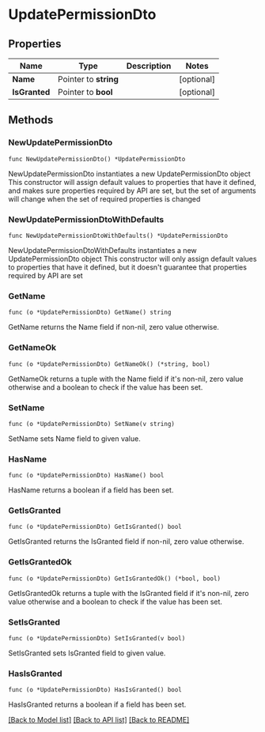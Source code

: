 # UpdatePermissionDto

## Properties

Name | Type | Description | Notes
------------ | ------------- | ------------- | -------------
**Name** | Pointer to **string** |  | [optional] 
**IsGranted** | Pointer to **bool** |  | [optional] 

## Methods

### NewUpdatePermissionDto

`func NewUpdatePermissionDto() *UpdatePermissionDto`

NewUpdatePermissionDto instantiates a new UpdatePermissionDto object
This constructor will assign default values to properties that have it defined,
and makes sure properties required by API are set, but the set of arguments
will change when the set of required properties is changed

### NewUpdatePermissionDtoWithDefaults

`func NewUpdatePermissionDtoWithDefaults() *UpdatePermissionDto`

NewUpdatePermissionDtoWithDefaults instantiates a new UpdatePermissionDto object
This constructor will only assign default values to properties that have it defined,
but it doesn't guarantee that properties required by API are set

### GetName

`func (o *UpdatePermissionDto) GetName() string`

GetName returns the Name field if non-nil, zero value otherwise.

### GetNameOk

`func (o *UpdatePermissionDto) GetNameOk() (*string, bool)`

GetNameOk returns a tuple with the Name field if it's non-nil, zero value otherwise
and a boolean to check if the value has been set.

### SetName

`func (o *UpdatePermissionDto) SetName(v string)`

SetName sets Name field to given value.

### HasName

`func (o *UpdatePermissionDto) HasName() bool`

HasName returns a boolean if a field has been set.

### GetIsGranted

`func (o *UpdatePermissionDto) GetIsGranted() bool`

GetIsGranted returns the IsGranted field if non-nil, zero value otherwise.

### GetIsGrantedOk

`func (o *UpdatePermissionDto) GetIsGrantedOk() (*bool, bool)`

GetIsGrantedOk returns a tuple with the IsGranted field if it's non-nil, zero value otherwise
and a boolean to check if the value has been set.

### SetIsGranted

`func (o *UpdatePermissionDto) SetIsGranted(v bool)`

SetIsGranted sets IsGranted field to given value.

### HasIsGranted

`func (o *UpdatePermissionDto) HasIsGranted() bool`

HasIsGranted returns a boolean if a field has been set.


[[Back to Model list]](../README.md#documentation-for-models) [[Back to API list]](../README.md#documentation-for-api-endpoints) [[Back to README]](../README.md)


